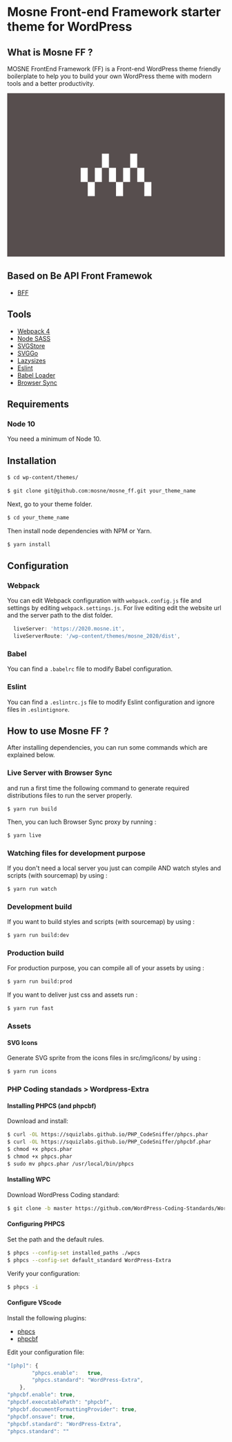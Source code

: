 #  Mosne Front-end Framework starter theme for WordPress
##  What is Mosne FF ?

MOSNE FrontEnd Framework (FF) is a Front-end WordPress theme friendly boilerplate to help you to build your own WordPress theme with modern tools and a better productivity.

![MOSNE FF](screenshot.png)

## Based on Be API Front Framewok
* [BFF](https://github.com/BeAPI/beapi-frontend-framework)

## Tools
* [Webpack 4](https://www.npmjs.com/package/webpack)
* [Node SASS](https://www.npmjs.com/package/node-sass)
* [SVGStore](https://www.npmjs.com/package/svgstore)
* [SVGGo](https://www.npmjs.com/package/svgstore)
* [Lazysizes](https://www.npmjs.com/package/lazysizes)
* [Eslint](https://www.npmjs.com/package/eslint)
* [Babel Loader](https://www.npmjs.com/package/babel-loader)
* [Browser Sync](https://www.npmjs.com/package/browser-sync-webpack-plugin)

## Requirements
### Node 10

You need a minimum of Node 10.

## Installation
```bash
$ cd wp-content/themes/
```
```bash
$ git clone git@github.com:mosne/mosne_ff.git your_theme_name
```
Next, go to your theme folder.

```bash
$ cd your_theme_name
```

Then install node dependencies with NPM or Yarn.
```bash
$ yarn install
```

## Configuration
### Webpack
You can edit Webpack configuration with `webpack.config.js` file and settings by editing `webpack.settings.js`.
For live editing edit the website url and the server path to the dist folder.
```javascript
  liveServer: 'https://2020.mosne.it',
  liveServerRoute: '/wp-content/themes/mosne_2020/dist',
```

### Babel
You can find a `.babelrc` file to modify Babel configuration.

### Eslint
You can find a `.eslintrc.js` file to modify Eslint configuration and ignore files in `.eslintignore`.

## How to use Mosne FF ?
After installing dependencies, you can run some commands which are explained below.

### Live Server with Browser Sync

and run a first time the following command to generate required distributions files to run the server properly.
```
$ yarn run build
```

Then, you can luch Browser Sync proxy by running :
```bash
$ yarn live
```

### Watching files for development purpose
If you don't need a local server you just can compile AND watch styles and scripts (with sourcemap) by using :

```bash
$ yarn run watch
```

### Development build
If you want to build styles and scripts (with sourcemap) by using :

```bash
$ yarn run build:dev
```

### Production build
For production purpose, you can compile all of your assets by using :

```bash
$ yarn run build:prod
```

If you want to deliver just css and assets run :

```bash
$ yarn run fast
```

### Assets
#### SVG Icons
Generate SVG sprite from the icons files in src/img/icons/ by using :

```bash
$ yarn run icons
```

### PHP Coding standads > Wordpress-Extra
#### Installing PHPCS (and phpcbf)
Download and install:

```bash
$ curl -OL https://squizlabs.github.io/PHP_CodeSniffer/phpcs.phar
$ curl -OL https://squizlabs.github.io/PHP_CodeSniffer/phpcbf.phar
$ chmod +x phpcs.phar
$ chmod +x phpcs.phar
$ sudo mv phpcs.phar /usr/local/bin/phpcs
```

#### Installing WPC
Download WordPress Coding standard:

```bash
$ git clone -b master https://github.com/WordPress-Coding-Standards/WordPress-Coding-Standards.git wpcs
```
#### Configuring PHPCS
Set the path and the default rules.
```bash
$ phpcs --config-set installed_paths ./wpcs
$ phpcs --config-set default_standard WordPress-Extra
```
Verify your configuration:
```bash
$ phpcs -i
```

#### Configure VScode
Install the following plugins:
* [phpcs](https://www.npmjs.com/package/webpack)
* [phpcbf](https://www.npmjs.com/package/node-sass)

Edit your configuration file:
```javascript
"[php]": {
        "phpcs.enable":   true,
        "phpcs.standard": "WordPress-Extra",
    },
"phpcbf.enable": true,
"phpcbf.executablePath": "phpcbf",
"phpcbf.documentFormattingProvider": true,
"phpcbf.onsave": true,
"phpcbf.standard": "WordPress-Extra",
"phpcs.standard": ""
```
